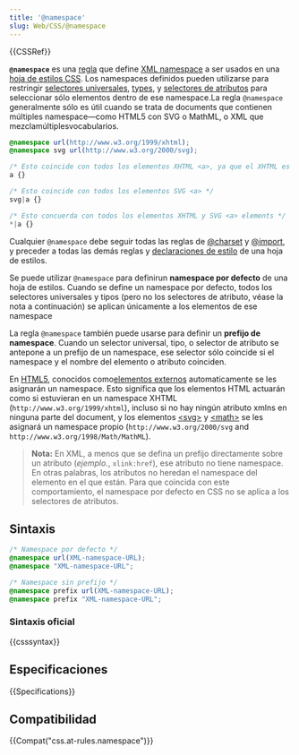```yaml
---
title: '@namespace'
slug: Web/CSS/@namespace
---
```


{{CSSRef}}

**`@namespace`** es una [regla](/es/docs/Web/CSS/At-rule) que define [XML namespace](/es/docs/Namespaces) a ser usados en una [hoja de estilos CSS](/es/docs/Glossary/CSS). Los namespaces definidos pueden utilizarse para restringir [selectores universales](/es/docs/Web/CSS/Universal_selectors), [types](/es/docs/Web/CSS/Type_selectors), y [selectores de atributos](/es/docs/Web/CSS/Attribute_selectors) para seleccionar sólo elementos dentro de ese namespace.La regla `@namespace` generalmente sólo es útil cuando se trata de documents que contienen múltiples namespace—como HTML5 con SVG o MathML, o XML que mezclamúltiplesvocabularios.

```css
@namespace url(http://www.w3.org/1999/xhtml);
@namespace svg url(http://www.w3.org/2000/svg);

/* Esto coincide con todos los elementos XHTML <a>, ya que el XHTML es el namespace por defecto sin prefijo */
a {}

/* Esto coincide con todos los elementos SVG <a> */
svg|a {}

/* Esto concuerda con todos los elementos XHTML y SVG <a> elements */
*|a {}
```

Cualquier `@namespace` debe seguir todas las reglas de [@charset](/es/docs/Web/CSS/%40charset) y [@import](/es/docs/Web/CSS/%40import), y preceder a todas las demás reglas y [declaraciones de estilo](/es/docs/Web/API/CSSStyleDeclaration) de una hoja de estilos.

Se puede utilizar `@namespace` para definirun **namespace por defecto** de una hoja de estilos. Cuando se define un namespace por defecto, todos los selectores universales y tipos (pero no los selectores de atributo, véase la nota a continuación) se aplican únicamente a los elementos de ese namespace

La regla `@namespace` también puede usarse para definir un **prefijo de namespace**. Cuando un selector universal, tipo, o selector de atributo se antepone a un prefijo de un namespace, ese selector sólo coincide si el namespace y el nombre del elemento o atributo coinciden.

En [HTML5](/es/docs/Glossary/HTML5), conocidos como[elementos externos](https://html.spec.whatwg.org/#foreign-elements) automaticamente se les asignarán un namespace. Esto significa que los elementos HTML actuarán como si estuvieran en un namespace XHTML (`http://www.w3.org/1999/xhtml`), incluso si no hay ningún atributo xmlns en ninguna parte del document, y los elementos [\<svg>](/es/docs/Web/SVG/Element/svg) y [\<math>](/es/docs/Web/MathML/Element/math) se les asignará un namespace propio (`http://www.w3.org/2000/svg` and `http://www.w3.org/1998/Math/MathML`).

> **Nota:** En XML, a menos que se defina un prefijo directamente sobre un atributo (_ejemplo._, `xlink:href`), ese atributo no tiene namespace. En otras palabras, los atributos no heredan el namespace del elemento en el que están. Para que coincida con este comportamiento, el namespace por defecto en CSS no se aplica a los selectores de atributos.

## Sintaxis

```css
/* Namespace por defecto */
@namespace url(XML-namespace-URL);
@namespace "XML-namespace-URL";

/* Namespace sin prefijo */
@namespace prefix url(XML-namespace-URL);
@namespace prefix "XML-namespace-URL";
```

### Sintaxis oficial

{{csssyntax}}

## Especificaciones

{{Specifications}}

## Compatibilidad

{{Compat("css.at-rules.namespace")}}
